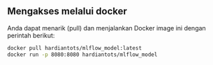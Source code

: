 ## Mengakses melalui docker

Anda dapat menarik (pull) dan menjalankan Docker image ini dengan perintah berikut:

```bash
docker pull hardiantots/mlflow_model:latest
docker run -p 8080:8080 hardiantots/mlflow_model
